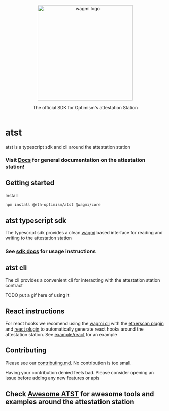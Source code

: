 <p align="center">
  <picture>
    <source media="(prefers-color-scheme: dark)" srcset="https://user-images.githubusercontent.com/35039927/218812217-92f0f784-cb85-43b9-9ca6-e2b9effd9eb2.png">
    <img alt="wagmi logo" src="https://user-images.githubusercontent.com/35039927/218812217-92f0f784-cb85-43b9-9ca6-e2b9effd9eb2.png" width="auto" height="300">
  </picture>
</p>

<p align="center">
  The official SDK for Optimism's attestation Station
<p>
<a href="https://www.npmjs.com/package/@eth-optimism/atst" target="\_parent">
<img alt="" src="https://img.shields.io/npm/dm/@eth-optimism/atst.svg" />
</a>

# atst

atst is a typescript sdk and cli around the attestation station

### Visit [Docs](https://community.optimism.io/docs/governance/attestation-station/) for general documentation on the attestation station!

## Getting started

Install

```bash
npm install @eth-optimism/atst @wagmi/core
```

## atst typescript sdk

The typescript sdk provides a clean [wagmi](https://wagmi.sh/) based interface for reading and writing to the attestation station

### See [sdk docs]() for usage instructions

## atst cli

The cli provides a convenient cli for interacting with the attestation station contract

TODO put a gif here of using it

## React instructions

For react hooks we recomend using the [wagmi cli](https://wagmi.sh/cli/getting-started) with the [etherscan plugin](https://wagmi.sh/cli/plugins/etherscan) and [react plugin](https://wagmi.sh/cli/plugins/react) to automatically generate react hooks around the attestation station. See [example/react](http://todo.todo.todo) for an example

## Contributing

Please see our [contributing.md](/docs/contributing.md). No contribution is too small.

Having your contribution denied feels bad. Please consider opening an issue before adding any new features or apis

## Check [Awesome ATST](https://todo.todo.todo) for awesome tools and examples around the attestation station
